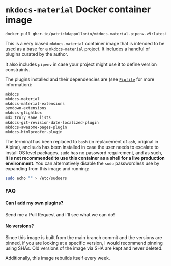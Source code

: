 # `mkdocs-material` Docker container image

```bash
docker pull ghcr.io/patrickdappollonio/mkdocs-material-pipenv-v9:latest
```

This is a very biased `mkdocs-material` container image that is intended to be used as a base for a `mkdocs-material` project. It includes a handful of plugins curated by the author.

It also includes `pipenv` in case your project might use it to define version constraints.

The plugins installed and their dependencies are (see [`Pipfile`](Pipfile) for more information):

```bash
mkdocs
mkdocs-material
mkdocs-material-extensions
pymdown-extensions
mkdocs-glightbox
mdx_truly_sane_lists
mkdocs-git-revision-date-localized-plugin
mkdocs-awesome-pages-plugin
mkdocs-htmlproofer-plugin
```

The terminal has been replaced to `bash` (in replacement of `ash`, original in Alpine), and `sudo` has been installed in case the user needs to escalate to install OS level packages. `sudo` has no password requirement, and as such, **it is not recommended to use this container as a shell for a live production environment**. You can alternatively disable the `sudo` passwordless use by expanding from this image and running:

```bash
sudo echo "" > /etc/sudoers
```

### FAQ

#### Can I add my own plugins?

Send me a Pull Request and I'll see what we can do!

#### No versions?

Since this image is built from the main branch commit and the versions are pinned, if you are looking at a specific version, I would recommend pinning using SHAs. Old versions of the image via SHA are kept and never deleted.

Additionally, this image rebuilds itself every week.
